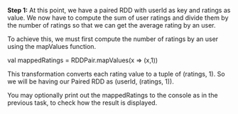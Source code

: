 **Step 1:** At this point, we have a paired RDD with userId as key and ratings as value. We now have to compute the sum of user ratings and divide them by the number of ratings so that we can get the average rating by an user.

To achieve this, we must first compute the number of ratings by an user using the mapValues function. 

val mappedRatings = RDDPair.mapValues(x => (x,1))

This transformation converts each rating value to a tuple of (ratings, 1). So we will be having our Paired RDD as (userId, (ratings, 1)).
 

You may optionally print out the mappedRatings to the console as in the previous task, to check how the result is displayed.
